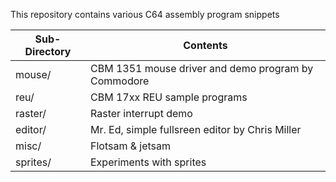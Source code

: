 This repository contains various C64 assembly program snippets

| Sub-Directory | Contents                                            |
| ------------- | --------------------------------------------------- |
| mouse/        | CBM 1351 mouse driver and demo program by Commodore |
| reu/          | CBM 17xx REU sample programs                        |
| raster/       | Raster interrupt demo                               |
| editor/       | Mr. Ed, simple fullsreen editor by Chris Miller     |
| misc/         | Flotsam & jetsam                                    |
| sprites/      | Experiments with sprites                            |
